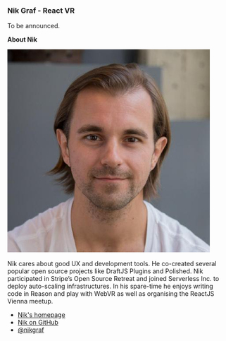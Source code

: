 ### Nik Graf - React VR

To be announced.

**About Nik**

![Nik Graf|100|100|author-photo](assets/img/speakers/nik.jpg)

Nik cares about good UX and development tools. He co-created several popular open source projects like DraftJS Plugins and Polished. Nik participated in Stripe’s Open Source Retreat and joined Serverless Inc. to deploy auto-scaling infrastructures. In his spare-time he enjoys writing code in Reason and play with WebVR as well as organising the ReactJS Vienna meetup.

* [Nik's homepage](http://www.nikgraf.com/)
* [Nik on GitHub](https://github.com/nikgraf)
* [@nikgraf](https://twitter.com/nikgraf)
